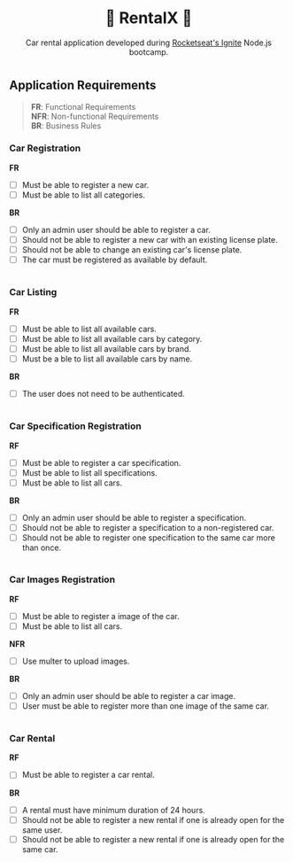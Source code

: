<h1 align="center">🚀 RentalX 🚀</h1>

<p align="center">
Car rental application developed during <a href="https://www.rocketseat.com.br/ignite">Rocketseat's Ignite</a> Node.js bootcamp.
</p>

# 

## Application Requirements

> **FR**: Functional Requirements  
> **NFR**: Non-functional Requirements  
> **BR**: Business Rules


### Car Registration

**FR**
- [ ] Must be able to register a new car.
- [ ] Must be able to list all categories.

**BR**
- [ ] Only an admin user should be able to register a car.
- [ ] Should not be able to register a new car with an existing license plate.
- [ ] Should not be able to change an existing car's license plate.
- [ ] The car must be registered as available by default.

#

### Car Listing

**FR**
- [ ] Must be able to list all available cars.
- [ ] Must be able to list all available cars by category.
- [ ] Must be able to list all available cars by brand.
- [ ] Must be a ble to list all available cars by name.

**BR**
- [ ] The user does not need to be authenticated.

#

### Car Specification Registration

**RF**
- [ ] Must be able to register a car specification.
- [ ] Must be able to list all specifications.
- [ ] Must be able to list all cars.

**BR**
- [ ] Only an admin user should be able to register a specification.
- [ ] Should not be able to register a specification to a non-registered car.
- [ ] Should not be able to register one specification to the same car more than once.

#

### Car Images Registration

**RF**
- [ ] Must be able to register a image of the car.
- [ ] Must be able to list all cars.

**NFR**
- [ ] Use multer to upload images.

**BR**
- [ ] Only an admin user should be able to register a car image.
- [ ] User must be able to register more than one image of the same car.

#

### Car Rental

**RF**
- [ ] Must be able to register a car rental.

**BR**
- [ ] A rental must have minimum duration of 24 hours.
- [ ] Should not be able to register a new rental if one is already open for the same user.
- [ ] Should not be able to register a new rental if one is already open for the same car.